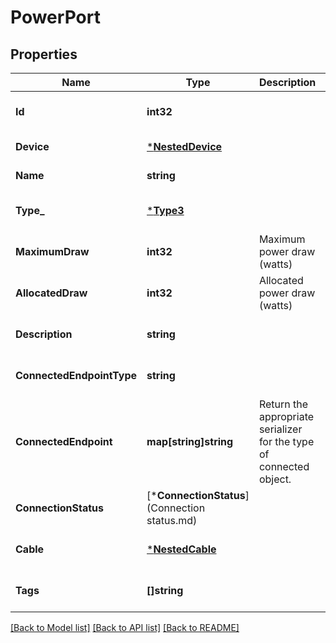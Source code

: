 # PowerPort

## Properties
Name | Type | Description | Notes
------------ | ------------- | ------------- | -------------
**Id** | **int32** |  | [optional] [default to null]
**Device** | [***NestedDevice**](NestedDevice.md) |  | [default to null]
**Name** | **string** |  | [default to null]
**Type_** | [***Type3**](Type_3.md) |  | [optional] [default to null]
**MaximumDraw** | **int32** | Maximum power draw (watts) | [optional] [default to null]
**AllocatedDraw** | **int32** | Allocated power draw (watts) | [optional] [default to null]
**Description** | **string** |  | [optional] [default to null]
**ConnectedEndpointType** | **string** |  | [optional] [default to null]
**ConnectedEndpoint** | **map[string]string** |  Return the appropriate serializer for the type of connected object.  | [optional] [default to null]
**ConnectionStatus** | [***ConnectionStatus**](Connection status.md) |  | [optional] [default to null]
**Cable** | [***NestedCable**](NestedCable.md) |  | [optional] [default to null]
**Tags** | **[]string** |  | [optional] [default to null]

[[Back to Model list]](../README.md#documentation-for-models) [[Back to API list]](../README.md#documentation-for-api-endpoints) [[Back to README]](../README.md)


